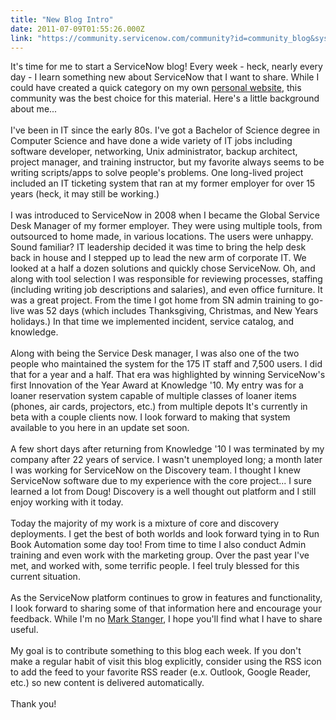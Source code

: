 ```yaml
---
title: "New Blog Intro"
date: 2011-07-09T01:55:26.000Z
link: "https://community.servicenow.com/community?id=community_blog&sys_id=1f7ce2e1dbd0dbc01dcaf3231f961993"
---
```

<p>It's time for me to start a ServiceNow blog! Every week - heck, nearly every day - I learn something new about ServiceNow that I want to share. While I could have created a quick category on my own <a title="w.chucktomasi.com" href="http://www.chucktomasi.com" target="_blank">personal website</a>, this community was the best choice for this material. Here's a little background about me...<br /><br />I've been in IT since the early 80s. I've got a Bachelor of Science degree in Computer Science and have done a wide variety of IT jobs including software developer, networking, Unix administrator, backup architect, project manager, and training instructor, but my favorite always seems to be writing scripts/apps to solve people's problems. One long-lived project included an IT ticketing system that ran at my former employer for over 15 years (heck, it may still be working.)<br /><br />I was introduced to ServiceNow in 2008 when I became the Global Service Desk Manager of my former employer. They were using multiple tools, from outsourced to home made, in various locations. The users were unhappy. Sound familiar? IT leadership decided it was time to bring the help desk back in house and I stepped up to lead the new arm of corporate IT. We looked at a half a dozen solutions and quickly chose ServiceNow. Oh, and along with tool selection I was responsible for reviewing processes, staffing (including writing job descriptions and salaries), and even office furniture. It was a great project. From the time I got home from SN admin training to go-live was 52 days (which includes Thanksgiving, Christmas, and New Years holidays.) In that time we implemented incident, service catalog, and knowledge.<br /><br />Along with being the Service Desk manager, I was also one of the two people who maintained the system for the 175 IT staff and 7,500 users. I did that for a year and a half. That era was highlighted by winning ServiceNow's first Innovation of the Year Award at Knowledge '10. My entry was for a loaner reservation system capable of multiple classes of loaner items (phones, air cards, projectors, etc.) from multiple depots It's currently in beta with a couple clients now. I look forward to making that system available to you here in an update set soon. <br /><br />A few short days after returning from Knowledge '10 I was terminated by my company after 22 years of service. I wasn't unemployed long; a month later I was working for ServiceNow on the Discovery team. I thought I knew ServiceNow software due to my experience with the core project... I sure learned a lot from Doug! Discovery is a well thought out platform and I still enjoy working with it today.<br /><br />Today the majority of my work is a mixture of core and discovery deployments. I get the best of both worlds and look forward tying in to Run Book Automation some day too! From time to time I also conduct Admin training and even work with the marketing group. Over the past year I've met, and worked with, some terrific people. I feel truly blessed for this current situation.<br /><br />As the ServiceNow platform continues to grow in features and functionality, I look forward to sharing some of that information here and encourage your feedback. While I'm no <a title="w.servicenowguru.com" href="http://www.servicenowguru.com" target="_blank">Mark Stanger</a>, I hope you'll find what I have to share useful.<br /><br />My goal is to contribute something to this blog each week. If you don't make a regular habit of visit this blog explicitly, consider using the RSS icon to add the feed to your favorite RSS reader (e.x. Outlook, Google Reader, etc.) so new content is delivered automatically.<br /><br />Thank you!</p>